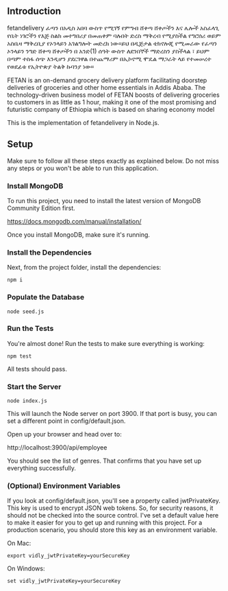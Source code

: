 
## Introduction

fetandelivery
ፈጣን በአዲስ አበባ ውስጥ የሚገኝ የምግብ ሸቀጣ ሸቀጦችን እና ሌሎች አስፈላጊ የቤት ነገሮችን የእጅ ስልክ መተግበሪያ በመጠቀም ባሉበት ድረስ ማቅረብ የሚያስችል የግሮሰሪ ወይም አስቤዛ ማቅረቢያ የኦንላይን አገልግሎት መድረክ ነው።ይህ በዲጅታል ቴክኖሎጂ የሚመራው የፈጣን ኦንላይን ንግድ ሸቀጣ ሸቀጦችን በ አንድ(1) ሰዓት ውስጥ ለደንበኞች ማድረስን ያስችላል ፣ ይህም በጣም ተስፋ ሰጭ እንዲሆን ያደርገዋል በተጨማሪም በኢኮኖሚ ሞዴል ማጋራት ላይ የተመሠረተ የወደፊቱ የኢትዮጵያ ትልቅ ኩባንያ ነው።

FETAN is an on-demand grocery delivery platform facilitating doorstep deliveries of groceries and other home essentials in Addis Ababa. The technology-driven business model of FETAN boosts of delivering groceries to customers in as little as 1 hour, making it one of the most promising and futuristic company of Ethiopia which is based on sharing economy model


This is the implementation of fetandelivery in Node.js.

## Setup

Make sure to follow all these steps exactly as explained below. Do not miss any steps or you won't be able to run this application.

### Install MongoDB

To run this project, you need to install the latest version of MongoDB Community Edition first.

https://docs.mongodb.com/manual/installation/

Once you install MongoDB, make sure it's running.

### Install the Dependencies

Next, from the project folder, install the dependencies:

    npm i

### Populate the Database

    node seed.js

### Run the Tests

You're almost done! Run the tests to make sure everything is working:

    npm test

All tests should pass.

### Start the Server

    node index.js

This will launch the Node server on port 3900. If that port is busy, you can set a different point in config/default.json.

Open up your browser and head over to:

http://localhost:3900/api/employee

You should see the list of genres. That confirms that you have set up everything successfully.

### (Optional) Environment Variables

If you look at config/default.json, you'll see a property called jwtPrivateKey. This key is used to encrypt JSON web tokens. So, for security reasons, it should not be checked into the source control. I've set a default value here to make it easier for you to get up and running with this project. For a production scenario, you should store this key as an environment variable.

On Mac:

    export vidly_jwtPrivateKey=yourSecureKey

On Windows:

    set vidly_jwtPrivateKey=yourSecureKey

